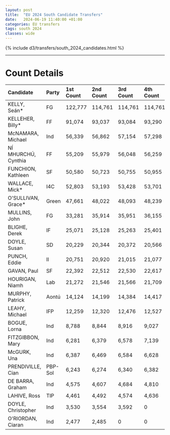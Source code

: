 ```yaml
---
layout: post
title:  "EU 2024 South Candidate Transfers"
date:   2024-06-19 11:40:00 +01:00
categories: EU transfers
tags: south 2024
classes: wide
---
```


{% include d3/transfers/south_2024_candidates.html %}

<hr>

# Count Details

| Candidate           | Party   | 1st Count   | 2nd Count   | 3rd Count   | 4th Count   | 5th Count   | 6th Count   | 7th Count   | 8th Count   | 9th Count   | 10th Count   | 11th Count   | 12th Count   | 13th Count   | 14th Count   | 15th Count   | 16th Count   | 17th Count   | 18th Count   | 19th Count   | 20th Count   |
|:--------------------|:--------|:------------|:------------|:------------|:------------|:------------|:------------|:------------|:------------|:------------|:-------------|:-------------|:-------------|:-------------|:-------------|:-------------|:-------------|:-------------|:-------------|:-------------|:-------------|
| KELLY, Seán*        | FG      | 122,777     | 114,761     | 114,761     | 114,761     | 114,761     | 114,761     | 114,761     | 114,761     | 114,761     | 114,761      | 114,761      | 114,761      | 114,761      | 114,761      | 114,761      | 114,761      | 114,761      | 114,761      | 114,761      | 114,761      |
| KELLEHER, Billy*    | FF      | 91,074      | 93,037      | 93,084      | 93,290      | 93,388      | 93,675      | 93,777      | 93,959      | 94,419      | 95,042       | 95,405       | 96,786       | 99,778       | 100,832      | 103,492      | 106,051      | 107,834      | 120,105      | 114,761      | 114,761      |
| McNAMARA, Michael   | Ind     | 56,339      | 56,862      | 57,154      | 57,298      | 57,497      | 57,633      | 57,809      | 58,897      | 59,752      | 60,285       | 62,591       | 64,761       | 66,656       | 67,507       | 74,197       | 75,570       | 83,702       | 86,757       | 87,542       | 92,871       |
| NÍ MHURCHÚ, Cynthia | FF      | 55,209      | 55,979      | 56,048      | 56,259      | 56,380      | 56,541      | 56,780      | 57,144      | 57,467      | 57,913       | 58,278       | 59,194       | 61,259       | 61,780       | 63,540       | 65,361       | 66,198       | 72,523       | 75,900       | 92,502       |
| FUNCHION, Kathleen  | SF      | 50,580      | 50,723      | 50,755      | 50,955      | 51,176      | 51,501      | 51,984      | 52,106      | 52,565      | 53,300       | 53,655       | 54,297       | 55,600       | 71,350       | 72,081       | 76,697       | 81,268       | 82,315       | 82,508       | 90,070       |
| WALLACE, Mick*      | I4C     | 52,803      | 53,193      | 53,428      | 53,701      | 54,107      | 54,386      | 55,600      | 55,967      | 56,327      | 56,979       | 57,989       | 59,511       | 60,547       | 61,668       | 64,637       | 67,146       | 71,910       | 73,714       | 73,947       | 84,157       |
| O'SULLIVAN, Grace*  | Green   | 47,661      | 48,022      | 48,093      | 48,239      | 48,304      | 48,576      | 49,139      | 49,289      | 49,492      | 50,420       | 50,576       | 51,290       | 54,621       | 54,978       | 55,660       | 63,335       | 63,923       | 68,441       | 69,197       | 0            |
| MULLINS, John       | FG      | 33,281      | 35,914      | 35,951      | 36,155      | 36,268      | 36,373      | 36,460      | 36,599      | 36,743      | 36,984       | 37,212       | 37,950       | 39,525       | 39,832       | 41,397       | 42,831       | 43,601       | 0            | 0            | 0            |
| BLIGHE, Derek       | IF      | 25,071      | 25,128      | 25,263      | 25,401      | 26,192      | 26,564      | 26,752      | 27,640      | 28,105      | 28,886       | 33,111       | 34,836       | 35,267       | 35,739       | 37,742       | 38,625       | 0            | 0            | 0            | 0            |
| DOYLE, Susan        | SD      | 20,229      | 20,344      | 20,372      | 20,566      | 20,630      | 21,229      | 21,992      | 22,110      | 22,407      | 25,138       | 25,253       | 25,725       | 28,589       | 29,163       | 29,617       | 0            | 0            | 0            | 0            | 0            |
| PUNCH, Eddie        | II      | 20,751      | 20,920      | 21,015      | 21,077      | 21,209      | 21,255      | 21,663      | 21,903      | 22,114      | 22,237       | 23,509       | 25,221       | 25,787       | 26,167       | 0            | 0            | 0            | 0            | 0            | 0            |
| GAVAN, Paul         | SF      | 22,392      | 22,512      | 22,530      | 22,617      | 22,789      | 22,895      | 23,186      | 23,242      | 23,508      | 23,806       | 24,109       | 24,623       | 25,521       | 0            | 0            | 0            | 0            | 0            | 0            | 0            |
| HOURIGAN, Niamh     | Lab     | 21,272      | 21,546      | 21,566      | 21,709      | 21,822      | 22,006      | 22,352      | 22,523      | 22,988      | 23,679       | 23,892       | 24,211       | 0            | 0            | 0            | 0            | 0            | 0            | 0            | 0            |
| MURPHY, Patrick     | Aontú   | 14,124      | 14,199      | 14,384      | 14,417      | 14,548      | 14,638      | 14,802      | 15,075      | 15,705      | 15,811       | 17,421       | 0            | 0            | 0            | 0            | 0            | 0            | 0            | 0            | 0            |
| LEAHY, Michael      | IFP     | 12,259      | 12,320      | 12,476      | 12,527      | 13,128      | 13,201      | 13,301      | 14,390      | 15,067      | 15,183       | 0            | 0            | 0            | 0            | 0            | 0            | 0            | 0            | 0            | 0            |
| BOGUE, Lorna        | Ind     | 8,788       | 8,844       | 8,916       | 9,027       | 9,086       | 9,584       | 10,040      | 10,279      | 10,826      | 0            | 0            | 0            | 0            | 0            | 0            | 0            | 0            | 0            | 0            | 0            |
| FITZGIBBON, Mary    | Ind     | 6,281       | 6,379       | 6,578       | 7,139       | 7,272       | 7,684       | 7,794       | 8,328       | 0           | 0            | 0            | 0            | 0            | 0            | 0            | 0            | 0            | 0            | 0            | 0            |
| McGURK, Una         | Ind     | 6,387       | 6,469       | 6,584       | 6,628       | 6,729       | 6,828       | 6,888       | 0           | 0           | 0            | 0            | 0            | 0            | 0            | 0            | 0            | 0            | 0            | 0            | 0            |
| PRENDIVILLE, Cian   | PBP-Sol | 6,243       | 6,274       | 6,340       | 6,382       | 6,516       | 6,650       | 0           | 0           | 0           | 0            | 0            | 0            | 0            | 0            | 0            | 0            | 0            | 0            | 0            | 0            |
| DE BARRA, Graham    | Ind     | 4,575       | 4,607       | 4,684       | 4,810       | 4,906       | 0           | 0           | 0           | 0           | 0            | 0            | 0            | 0            | 0            | 0            | 0            | 0            | 0            | 0            | 0            |
| LAHIVE, Ross        | TIP     | 4,461       | 4,492       | 4,574       | 4,636       | 0           | 0           | 0           | 0           | 0           | 0            | 0            | 0            | 0            | 0            | 0            | 0            | 0            | 0            | 0            | 0            |
| DOYLE, Christopher  | Ind     | 3,530       | 3,554       | 3,592       | 0           | 0           | 0           | 0           | 0           | 0           | 0            | 0            | 0            | 0            | 0            | 0            | 0            | 0            | 0            | 0            | 0            |
| O'RIORDAN, Ciaran   | Ind     | 2,477       | 2,485       | 0           | 0           | 0           | 0           | 0           | 0           | 0           | 0            | 0            | 0            | 0            | 0            | 0            | 0            | 0            | 0            | 0            | 0            |

